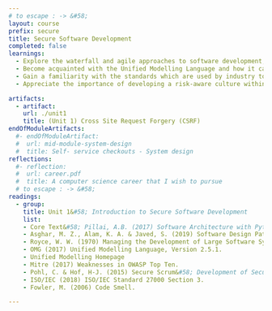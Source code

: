 ```yaml
---
# to escape : -> &#58;
layout: course
prefix: secure
title: Secure Software Development
completed: false
learnings:
  - Explore the waterfall and agile approaches to software development, with a focus on the implications of developing secure software using each.
  - Become acquainted with the Unified Modelling Language and how it can be used to support software development.
  - Gain a familiarity with the standards which are used by industry to develop secure software.
  - Appreciate the importance of developing a risk-aware culture within an organisation.

artifacts:
  - artifact:
    url: ./unit1
    title: (Unit 1) Cross Site Request Forgery (CSRF)
endOfModuleArtifacts:
  #- endOfModuleArtifact:
  #  url: mid-module-system-design
  #  title: Self- service checkouts - System design
reflections:
  #- reflection:
  #  url: career.pdf
  #  title: A computer science career that I wish to pursue
  # to escape : -> &#58;
readings:
  - group:
    title: Unit 1&#58; Introduction to Secure Software Development
    list:
    - Core Text&#58; Pillai, A.B. (2017) Software Architecture with Python. Birmingham, UK. Packt Publishing Ltd. Chapters 1 & 6.
    - Asghar, M. Z., Alam, K. A. & Javed, S. (2019) Software Design Patterns Recommendation &#58; A Systematic Literature Review, 2019 International Conference on Frontiers of Information Technology.
    - Royce, W. W. (1970) Managing the Development of Large Software Systems.
    - OMG (2017) Unified Modelling Language, Version 2.5.1.
    - Unified Modelling Homepage
    - Mitre (2017) Weaknesses in OWASP Top Ten.
    - Pohl, C. & Hof, H-J. (2015) Secure Scrum&#58; Development of Secure Software with Scrum, in Proc. of the 9th International Conference on Emerging Security Information, Systems and Technologies.
    - ISO/IEC (2018) ISO/IEC Standard 27000 Section 3.
    - Fowler, M. (2006) Code Smell.

---
```

